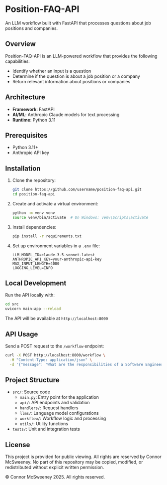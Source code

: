 # Position-FAQ-API

An LLM workflow built with FastAPI that processes questions about job positions and companies.

## Overview

Position-FAQ-API is an LLM-powered workflow that provides the following capabilities:
- Identify whether an input is a question
- Determine if the question is about a job position or a company
- Return relevant information about positions or companies

## Architecture

- **Framework**: FastAPI
- **AI/ML**: Anthropic Claude models for text processing
- **Runtime**: Python 3.11

## Prerequisites

- Python 3.11+
- Anthropic API key

## Installation

1. Clone the repository:
   ```bash
   git clone https://github.com/username/position-faq-api.git
   cd position-faq-api
   ```

2. Create and activate a virtual environment:
   ```bash
   python -m venv venv
   source venv/bin/activate  # On Windows: venv\Scripts\activate
   ```

3. Install dependencies:
   ```bash
   pip install -r requirements.txt
   ```

4. Set up environment variables in a `.env` file:
   ```
   LLM_MODEL_ID=claude-3-5-sonnet-latest
   ANTHROPIC_API_KEY=your-anthropic-api-key
   MAX_INPUT_LENGTH=4000
   LOGGING_LEVEL=INFO
   ```

## Local Development

Run the API locally with:
```bash
cd src
uvicorn main:app --reload
```

The API will be available at `http://localhost:8000`

## API Usage

Send a POST request to the `/workflow` endpoint:

```bash
curl -X POST http://localhost:8000/workflow \
  -H "Content-Type: application/json" \
  -d '{"message": "What are the responsibilities of a Software Engineer position?"}'
```

## Project Structure

- `src/`: Source code
  - `main.py`: Entry point for the application
  - `api/`: API endpoints and validation
  - `handlers/`: Request handlers
  - `llms/`: Language model configurations
  - `workflow/`: Workflow logic and processing
  - `utils/`: Utility functions
- `tests/`: Unit and integration tests

## License

This project is provided for public viewing. All rights are reserved by Connor McSweeney. No part of this repository may be copied, modified, or redistributed without explicit written permission.

© Connor McSweeney 2025. All rights reserved.